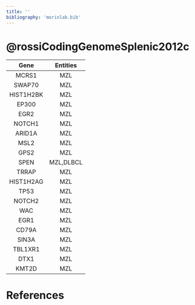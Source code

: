```yaml
---
title: ''
bibliography: 'morinlab.bib'
---
```


# @rossiCodingGenomeSplenic2012c
|Gene|Entities|
|:-:|:-:|
|MCRS1|MZL|
|SWAP70|MZL|
|HIST1H2BK|MZL|
|EP300|MZL|
|EGR2|MZL|
|NOTCH1|MZL|
|ARID1A|MZL|
|MSL2|MZL|
|GPS2|MZL|
|SPEN|MZL,DLBCL|
|TRRAP|MZL|
|HIST1H2AG|MZL|
|TP53|MZL|
|NOTCH2|MZL|
|WAC|MZL|
|EGR1|MZL|
|CD79A|MZL|
|SIN3A|MZL|
|TBL1XR1|MZL|
|DTX1|MZL|
|KMT2D|MZL|

# References

